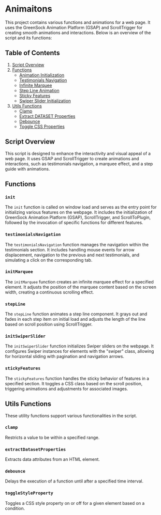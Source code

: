 # Animaitons

This project contains various functions and animations for a web page. It uses the GreenSock Animation Platform (GSAP) and ScrollTrigger for creating smooth animations and interactions. Below is an overview of the script and its functions:

## Table of Contents

1. [Script Overview](#script-overview)
2. [Functions](#functions)
   - [Animation Initialization](#init)
   - [Testimonials Navigation](#testimonialsNavigation)
   - [Infinite Marquee](#initMarquee)
   - [Step Line Animation](#stepLine)
   - [Sticky Features](#stickyFeatures)
   - [Swiper Slider Initialization ](#initSwiperSlider)
3. [Utils Functions](#utils-functions)
   - [Clamp](#clamp)
   - [Extract DATASET Properties](#extractDatasetProperties)
   - [Debounce](#debounce)
   - [Toggle CSS Properties](#toggleStyleProperty)

## Script Overview

This script is designed to enhance the interactivity and visual appeal of a web page. It uses GSAP and ScrollTrigger to create animations and interactions, such as testimonials navigation, a marquee effect, and a step guide with animations.

## Functions

### `init`
The `init` function is called on window load and serves as the entry point for initializing various features on the webpage. It includes the initialization of GreenSock Animation Platform (GSAP), ScrollTrigger, and ScrollToPlugin, followed by the invocation of specific functions for different features.

### `testimonialsNavigation`
The `testimonialsNavigation` function manages the navigation within the testimonials section. It includes handling mouse events for arrow displacement, navigation to the previous and next testimonials, and simulating a click on the corresponding tab.

### `initMarquee`
The `initMarquee` function creates an infinite marquee effect for a specified element. It adjusts the position of the marquee content based on the screen width, creating a continuous scrolling effect.

### `stepLine`
The `stepLine` function animates a step line component. It grays out and fades in each step item on initial load and adjusts the length of the line based on scroll position using ScrollTrigger.

### `initSwiperSlider`
The `initSwiperSlider` function initializes Swiper sliders on the webpage. It configures Swiper instances for elements with the "swiper" class, allowing for horizontal sliding with pagination and navigation arrows.

### `stickyFeatures`
The `stickyFeatures` function handles the sticky behavior of features in a specified section. It toggles a CSS class based on the scroll position, triggering animations and adjustments for associated images.

## Utils Functions

These utility functions support various functionalities in the script.

### `clamp`

Restricts a value to be within a specified range.

### `extractDatasetProperties`

Extracts data attributes from an HTML element.

### `debounce`

Delays the execution of a function until after a specified time interval.

### `toggleStyleProperty`

Toggles a CSS style property on or off for a given element based on a condition.